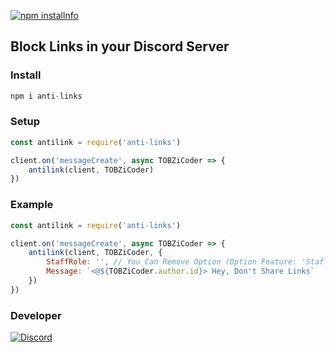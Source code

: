 
<a href="https://nodei.co/npm/anti-links/"><img src="https://nodei.co/npm/anti-links.png?downloads=true&stars=true" alt="npm installnfo" /></a>

## Block Links in your Discord Server

### Install

```js
npm i anti-links
```

### Setup

```js
const antilink = require('anti-links')

client.on('messageCreate', async TOBZiCoder => {
    antilink(client, TOBZiCoder)
})
```

### Example

```js
const antilink = require('anti-links')

client.on('messageCreate', async TOBZiCoder => {
    antilink(client, TOBZiCoder, {
        StaffRole: '', // You Can Remove Option (Option Feature: 'Staff Role Can Send Links')
        Message: `<@${TOBZiCoder.author.id}> Hey, Don't Share Links`
    })
})
```

### Developer

<a href='https://discord.com/users/779034600415428608' target="_blank"><img alt='Discord' src='https://img.shields.io/badge/Discord-100000?style=for-the-badge&logo=Discord&logoColor=002FFF&labelColor=FFFFFF&color=FFFFFF'/></a>
